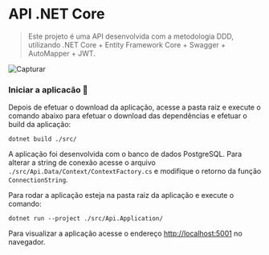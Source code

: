 # API .NET Core

> Este projeto é uma API desenvolvida com a metodologia DDD, utilizando .NET Core + Entity Framework Core + Swagger + AutoMapper + JWT.

![Capturar](https://user-images.githubusercontent.com/6399309/65838580-8bebb280-e2d2-11e9-82b7-dc77f5e73d83.PNG)

### Iniciar a aplicacão :checkered_flag:

Depois de efetuar o download da aplicação, acesse a pasta raiz e execute o comando abaixo para efetuar o download das dependências e efetuar o build da aplicação:

```console
dotnet build ./src/
```

A aplicação foi desenvolvida com o banco de dados PostgreSQL. Para alterar a string de conexão acesse o arquivo `./src/Api.Data/Context/ContextFactory.cs` e modifique o retorno da função `ConnectionString`.

Para rodar a aplicação esteja na pasta raiz da aplicação e execute o comando:

```console
dotnet run --project ./src/Api.Application/
```

Para visualizar a aplicação acesse o endereço [http://localhost:5001](http://localhost:5001) no navegador.
